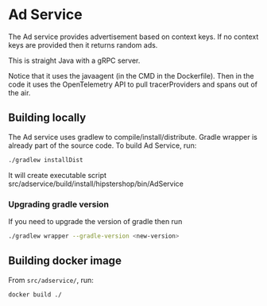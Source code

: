 # Ad Service

The Ad service provides advertisement based on context keys. If no context keys
are provided then it returns random ads.

This is straight Java with a gRPC server.

Notice that it uses the javaagent (in the CMD in the Dockerfile).
Then in the code it uses the OpenTelemetry API to pull tracerProviders and spans out of the air.

## Building locally

The Ad service uses gradlew to compile/install/distribute. Gradle wrapper is
already part of the source code. To build Ad Service, run:

```sh
./gradlew installDist
```

It will create executable script src/adservice/build/install/hipstershop/bin/AdService

### Upgrading gradle version

If you need to upgrade the version of gradle then run

```sh
./gradlew wrapper --gradle-version <new-version>
```

## Building docker image

From `src/adservice/`, run:

```sh
docker build ./
```
